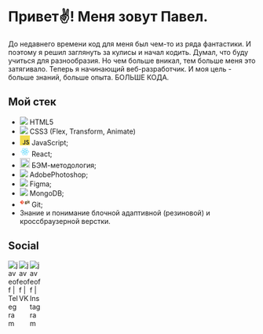 # Привет✌! Меня зовут Павел.

До недавнего времени код для меня был чем-то из ряда фантастики. 
И поэтому я решил заглянуть за кулисы и начал кодить.
Думал, что буду учиться для разнообразия. Но чем больше вникал, тем больше меня это затягивало.
Теперь я начинающий веб-разработчик. И моя цель - больше знаний, больше опыта. БОЛЬШЕ КОДА.

## Мой стек


- <code><img height="20" src="https://cdn.pixabay.com/photo/2017/08/05/11/16/logo-2582748_1280.png"></code> HTML5
- <code><img height="20" src="https://e7.pngegg.com/pngimages/550/582/png-clipart-cascading-style-sheets-computer-icons-css3-html-css-text-trademark.png"></code> CSS3 (Flex, Transform, Animate)
- <code><img height="20" src="https://raw.githubusercontent.com/github/explore/80688e429a7d4ef2fca1e82350fe8e3517d3494d/topics/javascript/javascript.png"></code> JavaScript;
- <code><img height="20" src="https://raw.githubusercontent.com/github/explore/80688e429a7d4ef2fca1e82350fe8e3517d3494d/topics/react/react.png"></code> React;
- <code><img height="20" width="20" src="https://blog.bart.sk/wp-content/uploads/2019/05/bem-cover.png"></code> БЭМ-методология;
- <code><img height="20" src="https://e1.pngegg.com/pngimages/456/462/png-clipart-clay-os-6-a-macos-icon-adobe-shop-adobe-shop-icon.png"></code> AdobePhotoshop;
- <code><img height="20" src="https://gitlab.com/uploads/-/system/project/avatar/18860383/FigmaGitLab.png"></code> Figma;
- <code><img height="20" src="https://user-images.githubusercontent.com/66306220/109296478-66553680-7841-11eb-9eab-a6063f634266.png"></code> MongoDB;
- <code><img height="20" src="https://raw.githubusercontent.com/github/explore/80688e429a7d4ef2fca1e82350fe8e3517d3494d/topics/git/git.png"></code> Git;
- Знание и понимание блочной адаптивной (резиновой) и кроссбраузерной верстки.




## Social
[<img align="left" width="22px" alt="javeoff | Telegram" src="https://simpleicons.org/icons/telegram.svg" />](https://t.me/agent1177)
[<img align="left" width="22px" alt="javeoff | VK" src="https://simpleicons.org/icons/vk.svg" />](https://vk.com/id106135958)
[<img align="left" width="22px" alt="javeoff | Instagram" src="https://simpleicons.org/icons/instagram.svg" />](https://www.instagram.com/agent_cherkasov/)

